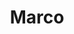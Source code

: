 ---
title: 'Marco'
job: 'Designer'
image: "/assets/img/people-2.avif"
imageAlt: "Marco portrait"
---